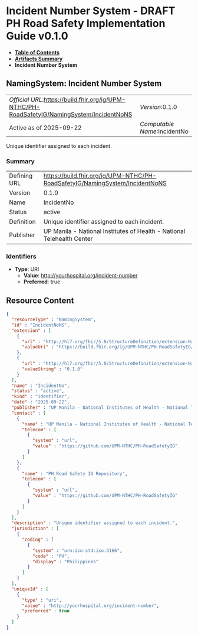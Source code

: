 # Incident Number System - DRAFT PH Road Safety Implementation Guide v0.1.0

* [**Table of Contents**](toc.md)
* [**Artifacts Summary**](artifacts.md)
* **Incident Number System**

## NamingSystem: Incident Number System 

| | |
| :--- | :--- |
| *Official URL*:https://build.fhir.org/ig/UPM-NTHC/PH-RoadSafetyIG/NamingSystem/IncidentNoNS | *Version*:0.1.0 |
| Active as of 2025-09-22 | *Computable Name*:IncidentNo |

 
Unique identifier assigned to each incident. 

### Summary

| | |
| :--- | :--- |
| Defining URL | https://build.fhir.org/ig/UPM-NTHC/PH-RoadSafetyIG/NamingSystem/IncidentNoNS |
| Version | 0.1.0 |
| Name | IncidentNo |
| Status | active |
| Definition | Unique identifier assigned to each incident. |
| Publisher | UP Manila - National Institutes of Health - National Telehealth Center |

### Identifiers

* **Type**: URI
  * **Value**: http://yourhospital.org/incident-number
  * **Preferred**: true



## Resource Content

```json
{
  "resourceType" : "NamingSystem",
  "id" : "IncidentNoNS",
  "extension" : [
    {
      "url" : "http://hl7.org/fhir/5.0/StructureDefinition/extension-NamingSystem.url",
      "valueUri" : "https://build.fhir.org/ig/UPM-NTHC/PH-RoadSafetyIG/NamingSystem/IncidentNoNS"
    },
    {
      "url" : "http://hl7.org/fhir/5.0/StructureDefinition/extension-NamingSystem.version",
      "valueString" : "0.1.0"
    }
  ],
  "name" : "IncidentNo",
  "status" : "active",
  "kind" : "identifier",
  "date" : "2025-09-22",
  "publisher" : "UP Manila - National Institutes of Health - National Telehealth Center",
  "contact" : [
    {
      "name" : "UP Manila - National Institutes of Health - National Telehealth Center",
      "telecom" : [
        {
          "system" : "url",
          "value" : "https://github.com/UPM-NTHC/PH-RoadSafetyIG"
        }
      ]
    },
    {
      "name" : "PH Road Safety IG Repository",
      "telecom" : [
        {
          "system" : "url",
          "value" : "https://github.com/UPM-NTHC/PH-RoadSafetyIG"
        }
      ]
    }
  ],
  "description" : "Unique identifier assigned to each incident.",
  "jurisdiction" : [
    {
      "coding" : [
        {
          "system" : "urn:iso:std:iso:3166",
          "code" : "PH",
          "display" : "Philippines"
        }
      ]
    }
  ],
  "uniqueId" : [
    {
      "type" : "uri",
      "value" : "http://yourhospital.org/incident-number",
      "preferred" : true
    }
  ]
}

```
